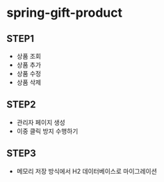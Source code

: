 # spring-gift-product

## STEP1
- 상품 조회 
- 상품 추가 
- 상품 수정 
- 상품 삭제

## STEP2
- 관리자 페이지 생성
- 이중 클릭 방지 수행하기

## STEP3
- 메모리 저장 방식에서 H2 데이터베이스로 마이그레이션

